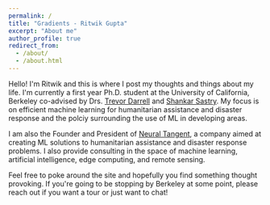 ```yaml
---
permalink: /
title: "Gradients - Ritwik Gupta"
excerpt: "About me"
author_profile: true
redirect_from: 
  - /about/
  - /about.html
---
```


Hello! I'm Ritwik and this is where I post my thoughts and things about my life. I'm currently a first year Ph.D. student at the University of California, Berkeley co-advised by Drs. [Trevor Darrell](https://people.eecs.berkeley.edu/~trevor/) and [Shankar Sastry](https://www2.eecs.berkeley.edu/Faculty/Homepages/sastry.html). My focus is on efficient machine learning for humanitarian assistance and disaster response and the polciy surrounding the use of ML in developing areas.

I am also the Founder and President of [Neural Tangent](https://neuraltangent.com/), a company aimed at creating ML solutions to humanitarian assistance and disaster response problems. I also provide consulting in the space of machine learning, artificial intelligence, edge computing, and remote sensing.

Feel free to poke around the site and hopefully you find something thought provoking. If you're going to be stopping by Berkeley at some point, please reach out if you want a tour or just want to chat!
